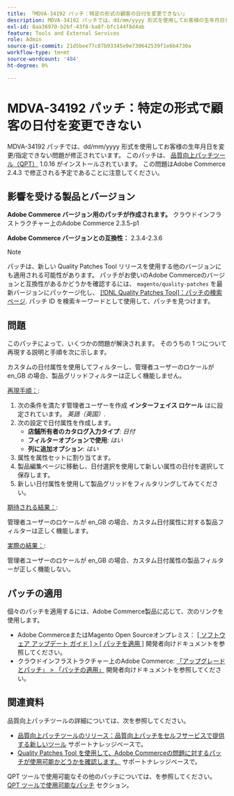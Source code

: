 ```yaml
---
title: 「MDVA-34192 パッチ：特定の形式の顧客の日付を変更できない」
description: MDVA-34192 パッチでは、dd/mm/yyyy 形式を使用してお客様の生年月日を変更/指定できない問題が修正されています。 このパッチは、[Quality Patches Tool （QPT） ] （/help/announcements/adobe-commerce-announcements/magento-quality-patches-released-new-tool-to-self-serve-quality-patches.md） 1.0.16 がインストールされている場合に利用できます。 この問題はAdobe Commerce 2.4.3 で修正される予定であることに注意してください。
exl-id: 8aa36970-b2bf-43f8-ba8f-bfc144f8d4ab
feature: Tools and External Services
role: Admin
source-git-commit: 21d5bee77c87b93345e9e730642539f1e6b4730a
workflow-type: tm+mt
source-wordcount: '484'
ht-degree: 0%

---
```


# MDVA-34192 パッチ：特定の形式で顧客の日付を変更できない

MDVA-34192 パッチでは、dd/mm/yyyy 形式を使用してお客様の生年月日を変更/指定できない問題が修正されています。 このパッチは、 [品質向上パッチツール（QPT）](/help/announcements/adobe-commerce-announcements/magento-quality-patches-released-new-tool-to-self-serve-quality-patches.md) 1.0.16 がインストールされています。 この問題はAdobe Commerce 2.4.3 で修正される予定であることに注意してください。

## 影響を受ける製品とバージョン

**Adobe Commerce バージョン用のパッチが作成されます。** クラウドインフラストラクチャー上のAdobe Commerce 2.3.5-p1

**Adobe Commerce バージョンとの互換性：** 2.3.4-2.3.6

>[!NOTE]
>
>パッチは、新しい Quality Patches Tool リリースを使用する他のバージョンにも適用される可能性があります。 パッチがお使いのAdobe Commerceのバージョンと互換性があるかどうかを確認するには、 `magento/quality-patches` を最新バージョンにパッケージ化し、 [[!DNL Quality Patches Tool]：パッチの検索ページ](https://devdocs.magento.com/quality-patches/tool.html#patch-grid). パッチ ID を検索キーワードとして使用して、パッチを見つけます。

## 問題

このパッチによって、いくつかの問題が解決されます。 そのうちの 1 つについて再現する説明と手順を次に示します。

カスタムの日付属性を使用してフィルターし、管理者ユーザーのロケールが en\_GB の場合、製品グリッドフィルターは正しく機能しません。

<u>再現手順：</u>:

1. 次の条件を満たす管理者ユーザーを作成 **インターフェイス ロケール** はに設定されています。 *英語（英国）*.
1. 次の設定で日付属性を作成します。
   * **店舗所有者のカタログ入力タイプ**: *日付*
   * **フィルターオプションで使用**: *はい*
   * **列に追加オプション**: *はい*
1. 属性を属性セットに割り当てます。
1. 製品編集ページに移動し、日付選択を使用して新しい属性の日付を選択して保存します。
1. 新しい日付属性を使用して製品グリッドをフィルタリングしてみてください。

<u>期待される結果：</u>:

管理者ユーザーのロケールが en\_GB の場合、カスタム日付属性に対する製品フィルターは正しく機能します。

<u>実際の結果：</u>:

管理者ユーザーのロケールが en\_GB の場合、カスタム日付属性の製品フィルターが正しく機能しない。

## パッチの適用

個々のパッチを適用するには、Adobe Commerce製品に応じて、次のリンクを使用します。

* Adobe CommerceまたはMagento Open Sourceオンプレミス： [[ ソフトウェア アップデート ガイド ] > [ パッチを適用 ]](https://devdocs.magento.com/guides/v2.4/comp-mgr/patching/mqp.html) 開発者向けドキュメントを参照してください。
* クラウドインフラストラクチャー上のAdobe Commerce: [「アップグレードとパッチ」 > 「パッチの適用」](https://devdocs.magento.com/cloud/project/project-patch.html) 開発者向けドキュメントを参照してください。

## 関連資料

品質向上パッチツールの詳細については、次を参照してください。

* [品質向上パッチツールのリリース：品質向上パッチをセルフサービスで提供する新しいツール](/help/announcements/adobe-commerce-announcements/magento-quality-patches-released-new-tool-to-self-serve-quality-patches.md) サポートナレッジベースで。
* [Quality Patches Tool を使用して、Adobe Commerceの問題に対するパッチが使用可能かどうかを確認します。](/help/support-tools/patches-available-in-qpt-tool/check-patch-for-magento-issue-with-magento-quality-patches.md) サポートナレッジベースで。

QPT ツールで使用可能なその他のパッチについては、を参照してください。 [QPT ツールで使用可能なパッチ](https://support.magento.com/hc/en-us/sections/360010506631-Patches-available-in-QPT-tool-) セクション。
